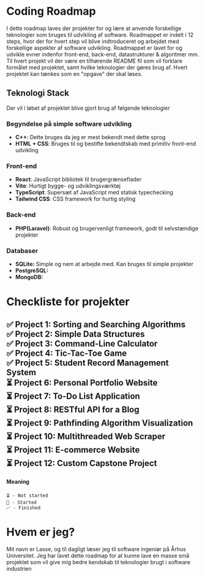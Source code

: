 # Coding Roadmap

I dette roadmap laves der projekter for og lære at anvende forskellige teknologier som bruges til udvikling af software. Roadmappet er indelt i 12 steps, hvor der for hvert step vil blive indtroduceret og arbejdet med forskellige aspekter af software udvikling.
Roadmappet er lavet for og udvikle evner indenfor front-end, back-end, datastrukturer & algoritmer mm. 
Til hvert projekt vil der være en tilhørende README fil som vil forklare formålet med projektet, samt hvilke teknologier der gøres brug af. Hvert projektet kan tænkes som en "opgave" der skal løses.

## Teknologi Stack
Der vil i løbet af projektet blive gjort brug af følgende teknologier

### Begyndelse på simple software udvikling
- **C++**: Dette bruges da jeg er mest bekendt med dette sprog
- **HTML + CSS**: Bruges til og bestifte bekendtskab med primitiv front-end udvikling

### Front-end
- **React**: JavaScript bibliotek til brugergrænseflader
- **Vite**: Hurtigt bygge- og udviklingsværktøj
- **TypeScript**: Supersæt af JavaScript med statisk typechecking
- **Tailwind CSS**: CSS framework for hurtig styling

### Back-end
- **PHP(Laravel)**: Robust og brugervenligt framework, godt til selvstændige projekter

### Databaser
- **SQLite:** Simple og nem at arbejde med. Kan bruges til simple projekter  
- **PostgreSQL:**  
- **MongoDB:**  

# Checkliste for projekter
 ✅ **Project 1: Sorting and Searching Algorithms**  
 ✅ **Project 2: Simple Data Structures**  
 ✅ **Project 3: Command-Line Calculator**   
 ✅ **Project 4: Tic-Tac-Toe Game**  
 ✅ **Project 5: Student Record Management System**  
 ⏳ **Project 6:  Personal Portfolio Website**  
 ⏳ **Project 7: To-Do List Application**  
 ⏳ **Project 8: RESTful API for a Blog**  
 ⏳ **Project 9: Pathfinding Algorithm Visualization**  
 ⏳ **Project 10: Multithreaded Web Scraper**  
 ⏳ **Project 11: E-commerce Website**  
 ⏳ **Project 12: Custom Capstone Project**  
 ------------------------------------------------------------
 #### Meaning
    ⏳ - Not started
    🔄 - Started
    ✅ - Finished


# Hvem er jeg?
Mit navn er Lasse, og til dagligt læser jeg til software ingeniør på Århus Universitet. Jeg har lavet dette roadmap for at kunne lave en masse små projektet som vil give mig bedre kendskab til teknologier brugt i software industrien
